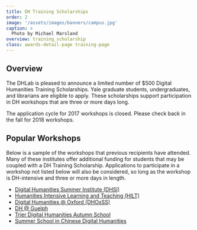 ```yaml
---
title: DH Training Scholarships
order: 2
image: '/assets/images/banners/campus.jpg'
caption: >
  Photo by Michael Marsland
overview: training_scholarship
class: awards-detail-page training-page
---
```


<h2 class='subheading'>Overview</h2>

The DHLab is pleased to announce a limited number of $500 Digital Humanities Training Scholarships. Yale graduate students, undergraduates, and librarians are eligible to apply. These scholarships support participation in DH workshops that are three or more days long.

The application cycle for 2017 workshops is closed. Please check back in the fall for 2018 workshops.
<br/>

<h2 class='subheading'>Popular Workshops</h2>

Below is a sample of the workshops that previous recipients have attended. Many of these institutes offer additional funding for students that may be coupled with a DH Training Scholarship. Applications to participate in a workshop not listed below will also be considered, so long as the workshop is DH-intensive and three or more days in length.

<ul>
	<li><a href='http://www.dhsi.org/'>Digital Humanities Summer Institute (DHSI)</a></li>
	<li><a href='http://www.dhtraining.org/hilt/'>Humanities Intensive Learning and Teaching (HILT)</a></li>
	<li><a href='https://digital.humanities.ox.ac.uk/dhoxss/'>Digital Humanities @ Oxford (DHOxSS)</a></li>
	<li><a href='https://www.uoguelph.ca/arts/dhguelph'>DH @ Guelph</a></li>
	<li><a href='https://www.uni-trier.de/index.php?id=1175&L=2'>Trier Digital Humanities Autumn School</a></li>
	<li><a href='http://www.cckf.org/en/activities/2017070304'>Summer School in Chinese Digital Humanities</a></li>
</ul>